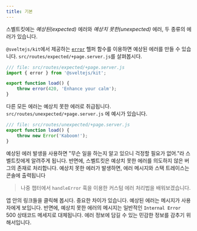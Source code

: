 ```yaml
---
title: 기본
---
```


스벨트킷에는 _예상된(expected)_ 에러와 _예상치 못한(unexpected)_ 에러, 두 종류의 에러가 있습니다.

`@sveltejs/kit`에서 제공하는 [`error`](https://kit.svelte.dev/docs/modules#sveltejs-kit-error) 헬퍼 함수를 이용하면 예상된 에러를 만들 수 있습니다. `src/routes/expected/+page.server.js`를 살펴봅시다.

```js
/// file: src/routes/expected/+page.server.js
import { error } from '@sveltejs/kit';

export function load() {
	throw error(420, 'Enhance your calm');
}
```

다른 모든 에러는 예상치 못한 에러로 취급됩니다. `src/routes/unexpected/+page.server.js` 에 예시가 있습니다.

```js
/// file: src/routes/unexpected/+page.server.js
export function load() {
	throw new Error('Kaboom!');
}
```

예상된 에러 발생을 사용하면 "무슨 일을 하는지 알고 있으니 걱정할 필요가 없어."라 스벨트킷에게 알려주게 됩니다. 반면에, 스벨트킷은 예상치 못한 에러를 의도하지 않은 버그의 존재로 처리합니다. 예상치 못한 에러가 발생하면, 에러 메시지와 스택 트레이스는 콘솔에 출력됩니다

> 나중 챕터에서 `handleError` 훅을 이용한 커스텀 에러 처리법을 배워보겠습니다.

앱 안의 링크들을 클릭해 봅시다. 중요한 차이가 있습니다. 예상된 에러는 메시지가 사용자에게 보입니다. 반면에, 예상치 못한 에러의 메시지는 일반적인 `Internal Error` 500 상태코드 메세지로 대체됩니다. 에러 정보에 담길 수 있는 민감한 정보를 감추기 위해서입니다.
